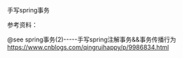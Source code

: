 
手写spring事务


参考资料：

@see spring事务(2)-----手写spring注解事务&&事务传播行为 https://www.cnblogs.com/qingruihappy/p/9986834.html